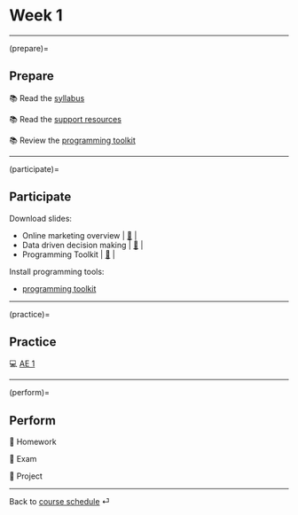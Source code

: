 # Week 1


---

(prepare)=
## Prepare

📚 Read the [syllabus](../docs/course-syllabus.md)

📚 Read the [support resources](../docs/course-support.md)

📚 Review the [programming toolkit](../docs/programming-toolkit.md)

---

(participate)=
## Participate

Download slides:

- Online marketing overview	|	[📘](https://docs.google.com/presentation/d/1-gmLRl6Au1DbFF8Stw5A_JOQPdWsLogPGu_nePRK7pY/export/pdf)	|	
- Data driven decision making	|	[📘](https://docs.google.com/presentation/d/1AfzqhjEAfJ5X4Q8YC9GK14jEBfdDXEIRmXonriwYHNY/export/pdf)	|	
- Programming Toolkit	|	[📘](https://docs.google.com/presentation/d/1AHDCyelaOumvZ9-MRLEaSGCulXvvo-hcoFRrTESQW-c/export/pdf)	|	


Install programming tools:

- [programming toolkit](../docs/programming-toolkit.md)


---

(practice)=
## Practice

💻 [AE 1](/ae/ae-0-movies.html)


---

(perform)=
## Perform

📄 Homework

💯 Exam 

📁 Project


---

Back to [course schedule](../docs/course-schedule.md) ⏎

